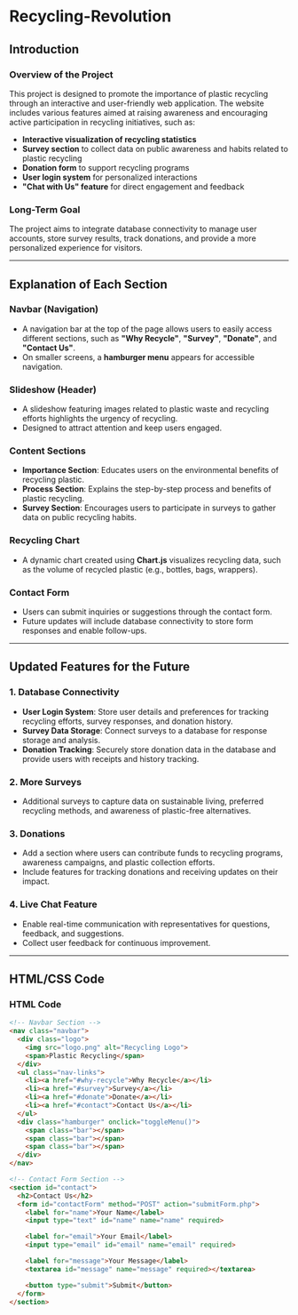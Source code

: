 # Recycling-Revolution

## Introduction

### Overview of the Project
This project is designed to promote the importance of plastic recycling through an interactive and user-friendly web application. The website includes various features aimed at raising awareness and encouraging active participation in recycling initiatives, such as:

- **Interactive visualization of recycling statistics**
- **Survey section** to collect data on public awareness and habits related to plastic recycling
- **Donation form** to support recycling programs
- **User login system** for personalized interactions
- **"Chat with Us" feature** for direct engagement and feedback

### Long-Term Goal
The project aims to integrate database connectivity to manage user accounts, store survey results, track donations, and provide a more personalized experience for visitors.

---

## Explanation of Each Section

### Navbar (Navigation)
- A navigation bar at the top of the page allows users to easily access different sections, such as **"Why Recycle"**, **"Survey"**, **"Donate"**, and **"Contact Us"**.
- On smaller screens, a **hamburger menu** appears for accessible navigation.

### Slideshow (Header)
- A slideshow featuring images related to plastic waste and recycling efforts highlights the urgency of recycling. 
- Designed to attract attention and keep users engaged.

### Content Sections
- **Importance Section**: Educates users on the environmental benefits of recycling plastic.
- **Process Section**: Explains the step-by-step process and benefits of plastic recycling.
- **Survey Section**: Encourages users to participate in surveys to gather data on public recycling habits.

### Recycling Chart
- A dynamic chart created using **Chart.js** visualizes recycling data, such as the volume of recycled plastic (e.g., bottles, bags, wrappers).

### Contact Form
- Users can submit inquiries or suggestions through the contact form.
- Future updates will include database connectivity to store form responses and enable follow-ups.

---

## Updated Features for the Future

### 1. Database Connectivity
- **User Login System**: Store user details and preferences for tracking recycling efforts, survey responses, and donation history.
- **Survey Data Storage**: Connect surveys to a database for response storage and analysis.
- **Donation Tracking**: Securely store donation data in the database and provide users with receipts and history tracking.

### 2. More Surveys
- Additional surveys to capture data on sustainable living, preferred recycling methods, and awareness of plastic-free alternatives.

### 3. Donations
- Add a section where users can contribute funds to recycling programs, awareness campaigns, and plastic collection efforts.
- Include features for tracking donations and receiving updates on their impact.

### 4. Live Chat Feature
- Enable real-time communication with representatives for questions, feedback, and suggestions.
- Collect user feedback for continuous improvement.

---

## HTML/CSS Code

### HTML Code
```html
<!-- Navbar Section -->
<nav class="navbar">
  <div class="logo">
    <img src="logo.png" alt="Recycling Logo">
    <span>Plastic Recycling</span>
  </div>
  <ul class="nav-links">
    <li><a href="#why-recycle">Why Recycle</a></li>
    <li><a href="#survey">Survey</a></li>
    <li><a href="#donate">Donate</a></li>
    <li><a href="#contact">Contact Us</a></li>
  </ul>
  <div class="hamburger" onclick="toggleMenu()">
    <span class="bar"></span>
    <span class="bar"></span>
    <span class="bar"></span>
  </div>
</nav>

<!-- Contact Form Section -->
<section id="contact">
  <h2>Contact Us</h2>
  <form id="contactForm" method="POST" action="submitForm.php">
    <label for="name">Your Name</label>
    <input type="text" id="name" name="name" required>

    <label for="email">Your Email</label>
    <input type="email" id="email" name="email" required>

    <label for="message">Your Message</label>
    <textarea id="message" name="message" required></textarea>

    <button type="submit">Submit</button>
  </form>
</section>
